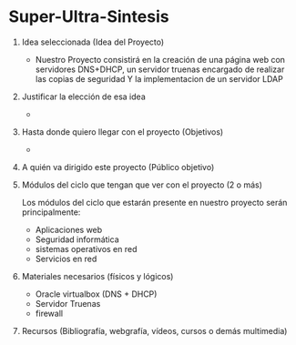 # Super-Ultra-Sintesis


1. Idea seleccionada (Idea del Proyecto)

   - Nuestro Proyecto consistirá en la creación de una página web con servidores DNS+DHCP, un servidor truenas encargado de realizar las copias de seguridad Y la implementacion de un servidor LDAP 

2. Justificar la elección de esa idea

   - 

4. Hasta donde quiero llegar con el proyecto (Objetivos)

    -

5. A quién va dirigido este proyecto (Público objetivo)


6. Módulos del ciclo que tengan que ver con el proyecto (2 o más)

   Los módulos del ciclo que estarán presente en nuestro proyecto serán principalmente:
   - Aplicaciones web
   - Seguridad informática
   - sistemas operativos en red
   - Servicios en red 

8. Materiales necesarios (físicos y lógicos)
   
   - Oracle virtualbox (DNS + DHCP)
   - Servidor Truenas
   - firewall
     
9. Recursos (Bibliografía, webgrafía, vídeos, cursos o demás multimedia)
